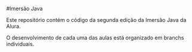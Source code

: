 #Imersão Java

Este repositório contém o código da segunda edição da Imersão Java da Alura.

O desenvolvimento de cada uma das aulas está organizado em branchs individuais.
